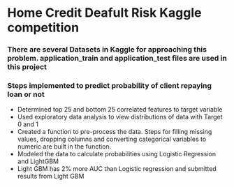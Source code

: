 # Home Credit Deafult Risk Kaggle competition
### There are several Datasets in Kaggle for approaching this problem. application_train and application_test files are used in this project
### Steps implemented to predict probability of client repaying loan or not
 * Determined top 25 and bottom 25 correlated features to target variable
 * Used exploratory data analysis to view distributions of data with Target 0 and 1
 * Created a function to pre-process the data. Steps for filling missing values, dropping columns and converting categorical variables to numeric are built in the function.
 * Modeled the data to calculate probabilities using Logistic Regression and LightGBM
 * Light GBM has 2% more AUC than Logistic regression and submitted results from Light GBM

